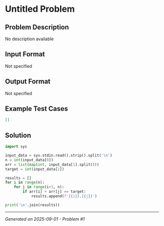 # Untitled Problem

## Problem Description
No description available

## Input Format
Not specified

## Output Format
Not specified

## Example Test Cases
```json
[]
```

## Solution
```python
import sys

input_data = sys.stdin.read().strip().split('\n')
n = int(input_data[0])
arr = list(map(int, input_data[1].split()))
target = int(input_data[2])

results = []
for i in range(n):
    for j in range(i+1, n):
        if arr[i] + arr[j] == target:
            results.append(f'{{i}},{{j}}')

print('\n'.join(results))
```

---
*Generated on 2025-09-01 - Problem #1*